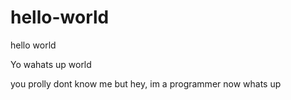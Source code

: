 # hello-world
hello world

Yo wahats up world

you prolly dont know me but hey, im a programmer now whats up
